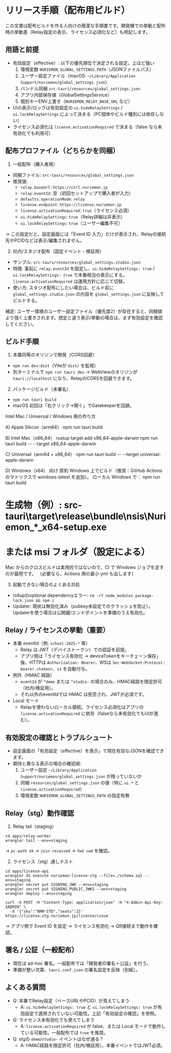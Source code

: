 # リリース手順（配布用ビルド）

この文書は配布ビルドを作る人向けの簡潔な手順書です。開発機での挙動と配布時の挙動差（Relay設定の表示、ライセンス必須化など）も明記します。

## 用語と前提

- 有効設定（effective）: 以下の優先順位で決定される設定。上ほど強い
  1) 環境変数 `NURIEMON_GLOBAL_SETTINGS_PATH`（JSONファイルパス）
  2) ユーザー設定ファイル（macOS: `~/Library/Application Support/nuriemon/global_settings.json`）
  3) バンドル同梱 `src-tauri/resources/global_settings.json`
  4) アプリ内部保存値（GlobalSettingsService）
  5) 個別キーENV上書き（`NURIEMON_RELAY_BASE_URL` など）
- UIの表示/ロックは有効設定の `ui.hideRelaySettings` / `ui.lockRelaySettings` によって決まる（PC個体やビルド種別には依存しない）
- ライセンス必須化は `license.activationRequired` で決まる（false なら未有効化でも利用可）

## 配布プロファイル（どちらかを同梱）

1) 一般配布（購入者用）
- 同梱ファイル: `src-tauri/resources/global_settings.json`
- 推奨値:
  - `relay.baseUrl`: `https://ctrl.nuriemon.jp`
  - `relay.eventId`: 空（初回セットアップで購入者が入力）
  - `defaults.operationMode`: `relay`
  - `license.endpoint`: `https://license.nuriemon.jp`
  - `license.activationRequired`: `true`（ライセンス必須）
  - `ui.hideRelaySettings`: `true`（Relay詳細は非表示）
  - `ui.lockRelaySettings`: `true`（ユーザー編集不可）

→ この設定だと、設定画面には「Event ID 入力」だけが表示され、Relayの接続先やPCIDなどは表示/編集されません。

2) 社内/スタジオ配布（固定イベント・検証用）
- サンプル: `src-tauri/resources/global_settings.studio.json`
- 特徴: 事前に `relay.eventId` を固定し、`ui.hideRelaySettings: true` / `ui.lockRelaySettings: true` で本番相当の表示にする。`license.activationRequired` は運用方針に応じて切替。
- 使い方: スタジオ配布にしたい場合は、ビルド前に `global_settings.studio.json` の内容を `global_settings.json` に反映してビルドする。

補足: ユーザー環境のユーザー設定ファイル（優先度2）が存在すると、同梱値より強く上書きされます。想定と違う表示/挙動の場合は、まず有効設定を確認してください。

## ビルド手順

1) 本番同等のオリジンで開発（CORS回避）
- `npm run dev:dist`（Viteが `dist/` を監視）
- 別ターミナルで `npm run tauri dev`
→ WebViewのオリジンが `tauri://localhost` になり、RelayのCORSを回避できます。

2) パッケージビルド（未署名）
- `npm run tauri build`
- macOS 初回は「右クリック→開く」でGatekeeperを回避。

Intel Mac / Universal / Windows 用の作り方

A) Apple Silicon（arm64）
npm run tauri build

B) Intel Mac（x86_64）
rustup target add x86_64-apple-darwin
npm run tauri build -- --target x86_64-apple-darwin

C) Universal（arm64 + x86_64）
npm run tauri build -- --target universal-apple-darwin

D) Windows（x64） 向け
原則 Windows 上でビルド（推奨：GitHub Actions のマトリクスで windows-latest を追加）。
ローカル Windows で：
npm run tauri build
# 生成物（例）: src-tauri\target\release\bundle\nsis\Nuriemon_*_x64-setup.exe
# または msi フォルダ（設定による）

Mac からのクロスビルドは実用的ではないので、CI で Windows ジョブを足すのが最短です。
（必要なら、Actions 用の最小 yml も出します）


3) 起動できない場合のよくある対処
- rollupのoptional dependencyエラー: `rm -rf node_modules package-lock.json && npm i`
- Updater: 現状は無効化済み（pubkey未設定でのクラッシュを防止）。Updaterを使う場合は公開鍵/エンドポイントを準備のうえ有効化。

## Relay / ライセンスの挙動（重要）

- 本番 eventId（例: `school-2025-*` 等）
  - Relay は JWT（デバイストークン）での認証を前提。
  - アプリ側は「ライセンス有効化 → deviceTokenをキーチェーン保存」後、HTTPは `Authorization: Bearer`、WSは `Sec-WebSocket-Protocol: bearer.<token>, v1` を自動付与。
- 例外（HMAC 経路）
  - `eventId` が `^demo` または `^studio-` の場合のみ、HMAC経路を限定許可（社内/検証用）。
  - それ以外のeventIdでは HMAC は拒否され、JWTが必須です。
- Local モード
  - Relayを使わないローカル接続。ライセンス必須化はアプリの `license.activationRequired` に依存（falseなら未有効化でもUIが進む）。

## 有効設定の確認とトラブルシュート

- 設定画面の「有効設定（effective）を表示」で現在有効なJSONを確認できます。
- 期待と異なる表示の場合の確認順:
  1) ユーザー設定 `~/Library/Application Support/nuriemon/global_settings.json` が残っていないか
  2) 同梱 `resources/global_settings.json` の値（特に `ui.*` と `license.activationRequired`）
  3) 環境変数 `NURIEMON_GLOBAL_SETTINGS_PATH` の指定有無

## Relay（stg）動作確認

1) Relay tail（staging）
```
cd apps/relay-worker
wrangler tail --env=staging
```
→ `pc-auth ok` → `join received` → `fwd cmd` を確認。

2) ライセンス（stg）通しテスト
```
cd apps/license-api
wrangler d1 execute nuriemon-license-stg --file=./schema.sql --env=staging
wrangler secret put SIGNING_JWK --env=staging
wrangler secret put SIGNING_PUBLIC_JWKS --env=staging
wrangler deploy --env=staging

curl -X POST -H "Content-Type: application/json" -H "X-Admin-Api-Key: $ADMIN" \
  -d '{"sku":"NRM-STD","seats":2}' https://license.stg.nuriemon.jp/license/issue
```
→ アプリ側で Event ID を設定 → ライセンス有効化 → QR接続まで動作を確認。

## 署名 / 公証（一般配布）

- 現在は ad-hoc 署名。一般配布では「開発者ID署名＋公証」を行う。
- 準備が整い次第、`tauri.conf.json` の署名設定を反映（別紙）。

## よくある質問

- Q: 本番でRelay設定（ベースURLやPCID）が見えてしまう
  - A: `ui.hideRelaySettings: true` と `ui.lockRelaySettings: true` が有効設定で適用されていない可能性。上記「有効設定の確認」を参照。
- Q: ライセンス未有効化でも使えてしまう
  - A: `license.activationRequired` が false、または Local モードで動作している可能性。一般配布では `true` を推奨。
- Q: stgの `demo`/`studio-` イベントはなぜ通る？
  - A: HMAC経路を限定許可（社内/検証用）。本番イベントではJWT必須。
